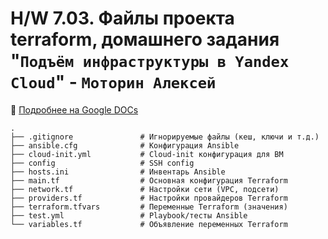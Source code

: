 # H/W 7.03. Файлы проекта terraform, домашнего задания "`Подъём инфраструктуры в Yandex Cloud`" - `Моторин Алексей`

:book: [Подробнее на Google DOCs](https://docs.google.com/document/d/18CEnHFG5cI6Unp4Kg1IHxTEh2VrBvS5KErNtBIJPmdU/edit?usp=sharing)
```
.
├── .gitignore               # Игнорируемые файлы (кеш, ключи и т.д.)
├── ansible.cfg              # Конфигурация Ansible
├── cloud-init.yml           # Cloud-init конфигурация для ВМ
├── config                   # SSH config
├── hosts.ini                # Инвентарь Ansible
├── main.tf                  # Основная конфигурация Terraform
├── network.tf               # Настройки сети (VPC, подсети)
├── providers.tf             # Настройки провайдеров Terraform
├── terraform.tfvars         # Переменные Terraform (значения)
├── test.yml                 # Playbook/тесты Ansible
└── variables.tf             # Объявление переменных Terraform
```
